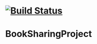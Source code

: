 [![Build Status](https://travis-ci.org/STC12-team/BookSharingProject.svg?branch=master)](https://travis-ci.org/STC12-team/BookSharingProject)
=======
# BookSharingProject
